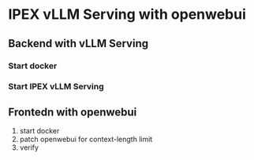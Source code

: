 # IPEX vLLM Serving with openwebui

## Backend with vLLM Serving

### Start docker

### Start IPEX vLLM Serving

## Frontedn with openwebui

1. start docker
2. patch openwebui for context-length limit
2. verify
